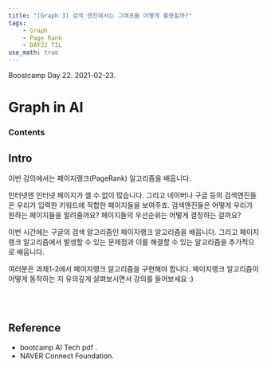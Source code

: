 ```yaml
---
title: "[Graph 3] 검색 엔진에서는 그래프를 어떻게 활용할까?"
tags:
    - Graph
    - Page Rank
    - DAY22 TIL
use_math: true
---
```


Boostcamp Day 22. 2021-02-23.


# Graph in AI

### Contents


## Intro
이번 강의에서는 페이지랭크(PageRank) 알고리즘을 배웁니다.

인터넷엔 인터넷 페이지가 셀 수 없이 많습니다. 그리고 네이버나 구글 등의 검색엔진들은 우리가 입력한 키워드에 적합한 페이지들을 보여주죠. 검색엔진들은 어떻게 우리가 원하는 페이지들을 알려줄까요? 페이지들의 우선순위는 어떻게 결정하는 걸까요? 

이번 시간에는 구글의 검색 알고리즘인 페이지랭크 알고리즘을 배웁니다. 그리고 페이지랭크 알고리즘에서 발생할 수 있는 문제점과 이를 해결할 수 있는 알고리즘을 추가적으로 배웁니다. 

여러분은 과제1-2에서 페이지랭크 알고리즘을 구현해야 합니다. 페이지랭크 알고리즘이 어떻게 동작하는 지 유의깊게 살펴보시면서 강의를 들어보세요 :) 












<br><br>

## Reference

- bootcamp AI Tech pdf  .
- NAVER Connect Foundation.

